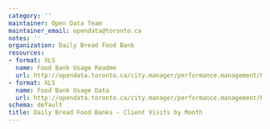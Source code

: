 ```yaml
---
category: ''
maintainer: Open Data Team
maintainer_email: opendata@toronto.ca
notes: ''
organization: Daily Bread Food Bank
resources:
- format: XLS
  name: Food Bank Usage Readme
  url: http://opendata.toronto.ca/city.manager/performance.management/PM_FoodBankUsageReadme.xls
- format: XLS
  name: Food Bank Usage Data
  url: http://opendata.toronto.ca/city.manager/performance.management/PM_Food_Bank.xls
schema: default
title: Daily Bread Food Banks - Client Visits by Month
---
```


